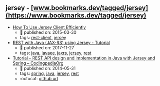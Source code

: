 jersey - [www.bookmarks.dev/tagged/jersey](https://www.bookmarks.dev/tagged/jersey)
---
* [How To Use Jersey Client Efficiently](https://blogs.oracle.com/japod/how-to-use-jersey-client-efficiently)
    * :calendar: published on: 2015-03-30
    * tags: [rest-client](../tagged/rest-client.md), [jersey](../tagged/jersey.md)
* [REST with Java (JAX-RS) using Jersey - Tutorial](http://www.vogella.com/tutorials/REST/article.html)
    * :calendar: published on: 2017-11-27
    * tags: [java](../tagged/java.md), [javaee](../tagged/javaee.md), [jaxrs](../tagged/jaxrs.md), [jersey](../tagged/jersey.md), [rest](../tagged/rest.md)
* [Tutorial – REST API design and implementation in Java with Jersey and Spring – CodingpediaOrg](http://www.codingpedia.org/ama/tutorial-rest-api-design-and-implementation-in-java-with-jersey-and-spring/)
    * :calendar: published on: 2014-05-31
    * tags: [spring](../tagged/spring.md), [java](../tagged/java.md), [jersey](../tagged/jersey.md), [rest](../tagged/rest.md)
    * :octocat: [github url](https://github.com/Codingpedia/demo-rest-jersey-spring)
